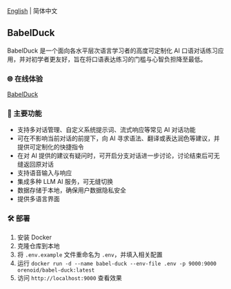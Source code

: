 [English](./README-en.md) | 简体中文

## BabelDuck

BabelDuck 是一个面向各水平层次语言学习者的高度可定制化 AI 口语对话练习应用，并对初学者更友好，旨在将口语表达练习的门槛与心智负担降至最低。

### 🌐 在线体验

[BabelDuck](https://duck.orenoid.com/)


### 🚀 主要功能

- 支持多对话管理、自定义系统提示词、流式响应等常见 AI 对话功能
- 可在不影响当前对话的前提下，向 AI 寻求语法、翻译或表达润色等建议，并提供可定制化的快捷指令
- 在对 AI 提供的建议有疑问时，可开启分支对话进一步讨论，讨论结束后可无缝返回原对话
- 支持语音输入与响应
- 集成多种 LLM AI 服务，可无缝切换
- 数据存储于本地，确保用户数据隐私安全
- 提供多语言界面

### 🛠️ 部署

1. 安装 Docker
2. 克隆仓库到本地
3. 将 `.env.example` 文件重命名为 `.env`，并填入相关配置
4. 运行 `docker run -d --name babel-duck --env-file .env -p 9000:9000 orenoid/babel-duck:latest`
5. 访问 `http://localhost:9000` 查看效果
